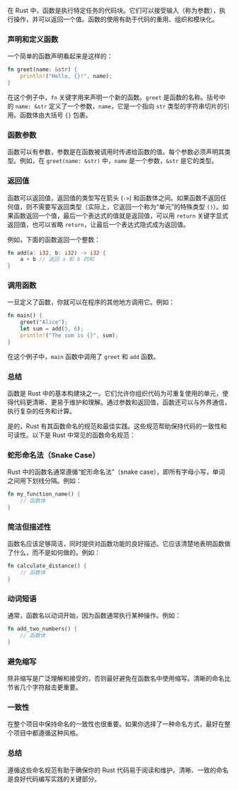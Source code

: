 在 Rust 中，函数是执行特定任务的代码块。它们可以接受输入（称为参数），执行操作，并可以返回一个值。函数的使用有助于代码的重用、组织和模块化。

### 声明和定义函数

一个简单的函数声明看起来是这样的：

```rust
fn greet(name: &str) {
    println!("Hello, {}!", name);
}
```

在这个例子中，`fn` 关键字用来声明一个新的函数。`greet` 是函数的名称。括号中的 `name: &str` 定义了一个参数，`name`，它是一个指向 `str` 类型的字符串切片的引用。函数体由大括号 `{}` 包裹。

### 函数参数

函数可以有参数，参数是在函数被调用时传递给函数的值。每个参数必须声明其类型。例如，在 `greet(name: &str)` 中，`name` 是一个参数，`&str` 是它的类型。

### 返回值

函数可以返回值，返回值的类型写在箭头 (`->`) 和函数体之间。如果函数不返回任何值，则不需要写返回类型（实际上，它返回一个称为“单元”的特殊类型 `()`）。如果函数返回一个值，最后一个表达式的值就是返回值，可以用 `return` 关键字显式返回值，也可以省略 `return`，让最后一个表达式隐式成为返回值。

例如，下面的函数返回一个整数：

```rust
fn add(a: i32, b: i32) -> i32 {
    a + b // 返回 a 和 b 的和
}
```

### 调用函数

一旦定义了函数，你就可以在程序的其他地方调用它。例如：

```rust
fn main() {
    greet("Alice");
    let sum = add(5, 6);
    println!("The sum is {}", sum);
}
```

在这个例子中，`main` 函数中调用了 `greet` 和 `add` 函数。

### 总结

函数是 Rust 中的基本构建块之一。它们允许你组织代码为可重复使用的单元，使得代码更清晰、更易于维护和理解。通过参数和返回值，函数还可以与外界通信，执行复杂的任务和计算。

是的，Rust 有其函数命名的规范和最佳实践。这些规范帮助保持代码的一致性和可读性。以下是 Rust 中常见的函数命名规范：

### 蛇形命名法（Snake Case）

Rust 中的函数名通常遵循“蛇形命名法”（snake case），即所有字母小写，单词之间用下划线分隔。例如：

```rust
fn my_function_name() {
    // 函数体
}
```

### 简洁但描述性

函数名应该足够简洁，同时提供对函数功能的良好描述。它应该清楚地表明函数做了什么，而不是如何做的。例如：

```rust
fn calculate_distance() {
    // 函数体
}
```

### 动词短语

通常，函数名以动词开始，因为函数通常执行某种操作。例如：

```rust
fn add_two_numbers() {
    // 函数体
}
```

### 避免缩写

除非缩写是广泛理解和接受的，否则最好避免在函数名中使用缩写。清晰的命名比节省几个字符敲击更重要。

### 一致性

在整个项目中保持命名的一致性也很重要。如果你选择了一种命名方式，最好在整个项目中都遵循这种风格。

### 总结

遵循这些命名规范有助于确保你的 Rust 代码易于阅读和维护。清晰、一致的命名是良好代码编写实践的关键部分。